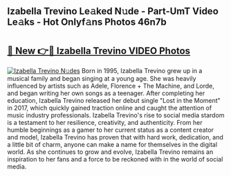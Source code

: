 ## Izabella Trevino Le𝚊ked N𝚞de - Part-UmT Video Le𝚊ks - Hot Onlyf𝚊ns Photos 46n7b

# <h2><a href="http://ab92463.deff.icu/?id=Izabella+Trevino">🔗 New 👉🔴 Izabella Trevino VIDEO Photos</a></h2>

[![Izabella Trevino N𝚞des](https://i.imgur.com/rIISA9y.gif)](http://ab92463.deff.icu/?id=Izabella+Trevino)
Born in 1995, Izabella Trevino grew up in a musical family and began singing at a young age. She was heavily influenced by artists such as Adele, Florence + The Machine, and Lorde, and began writing her own songs as a teenager. After completing her education, Izabella Trevino released her debut single "Lost in the Moment" in 2017, which quickly gained traction online and caught the attention of music industry professionals. Izabella Trevino's rise to social media stardom is a testament to her resilience, creativity, and authenticity. From her humble beginnings as a gamer to her current status as a content creator and model, Izabella Trevino has proven that with hard work, dedication, and a little bit of charm, anyone can make a name for themselves in the digital world. As she continues to grow and evolve, Izabella Trevino remains an inspiration to her fans and a force to be reckoned with in the world of social media.
